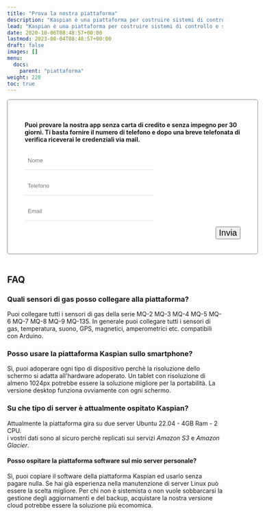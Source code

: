 ```yaml
---
title: "Prova la nostra piattaforma"
description: "Kaspian è una piattaforma per costruire sistemi di controllo e sorveglianza sicuri, semplici e facili da personalizzare, basata su software Open Source ampiamente documentato e affidabile."
lead: "Kaspian è una piattaforma per costruire sistemi di controllo e sorveglianza sicuri, semplici e facili da personalizzare, basata su software Open Source ampiamente documentato e affidabile."
date: 2020-10-06T08:48:57+00:00
lastmod: 2023-08-04T08:48:57+00:00
draft: false
images: []
menu:
  docs:
    parent: "piattaforma"
weight: 220
toc: true
---
```




<style>

.bz-form {width: 684px; margin: 200px auto 0; }

.bz-container {
  width: 100%;
  background-color: #fff;
  padding: 30px 40px 20px;
  border-radius: 5px;
  border: 1px solid gray;
}

.bz-btmmargin {
  margin-bottom: 14px !important;
}

.bz-topmargin {
  margin-top: 6px !important;
}

.bz-left {float: left; width: 49%; padding-right: 2%; min-width: 300px;}
.bz-right {float: left; width: 49%; min-width: 300px;}
.bz-clear {clear: both;}

input[type='text'], input[type='email'] {
  box-sizing: border-box;
  -webkit-box-sizing: border-box;
  -moz-box-sizing: border-box;
  outline: 0;
  display: block;
  width: 100%;
  padding: 7px;
  border: 0;
  border-bottom: 1px solid #ddd;
  background: transparent;
  margin-bottom: 10px;
  height: 45px;
}

input[type='submit'] {
  float: right;
  font-size: 20px;
}

@media only screen and (max-width: 600px) {
  .bz-container {padding: 10px;}
  .bz-form {width: 100%;}
  .bz-left, .bz-right { width: 100%; padding: 0 10px;}
  input[type='submit'] {margin-left: 10px;}
}

</style>



<div class="bz-container">

#### Puoi provare la nostra app senza carta di credito e senza impegno per 30 giorni. Ti basta fornire il numero di telefono e dopo una breve telefonata di verifica riceverai le credenziali via mail.

  <form action="https://formspree.io/f/xqkveyej" method="POST">
    <div class="bz-left">
      <input type="hidden" name="_language" value="it"/>
      <input class="bz-btmmargin" type="text" id="nome"     name="nome"     placeholder="Nome"     required/>
      <input class="bz-btmmargin" type="text" id="telefono" name="telefono" placeholder="Telefono" required/>
      <input class="bz-btmmargin" type="text" id="email"    name="email"    placeholder="Email"    required/>
    </div>
    <div class="bz-clear"></div>
    <input class="btn btn-primary btn-lg px-4 mb-2" type="submit" value="Invia">
    <div class="bz-clear"></div>
  </form>

</div>

<br>

## FAQ
### Quali sensori di gas posso collegare alla piattaforma?
Puoi collegare tutti i sensori di gas della serie  MQ-2 MQ-3 MQ-4 MQ-5 MQ-6 MQ-7 MQ-8 MQ-9 MQ-135.
In generale puoi collegare tutti i sensori di gas, temperatura, suono, GPS, magnetici, amperometrici etc. compatibili con Arduino.

### Posso usare la piattaforma Kaspian sullo smartphone?
Sì, puoi adoperare ogni tipo di dispositivo perchè la risoluzione dello schermo si adatta all'hardware adoperato. Un tablet con risoluzione di almeno 1024px potrebbe essere la soluzione migliore per la portabilità. La versione desktop funziona ovviamente con ogni schermo.

### Su che tipo di server è attualmente ospitato Kaspian?
Attualmente la piattaforma gira su due server Ubuntu 22.04 - 4GB Ram - 2 CPU.<br>
i vostri dati sono al sicuro perchè replicati sui servizi *Amazon S3* e *Amazon Glacier*.

#### Posso ospitare la piattaforma software sul mio server personale?
Sì, puoi copiare il software della piattaforma Kaspian ed usarlo senza pagare nulla. Se hai già esperienza nella manutenzione di server Linux può essere la scelta migliore. Per chi non è sistemista o non vuole sobbarcarsi la gestione degli aggiornamenti e del backup, acquistare la nostra versione cloud potrebbe essere la soluzione più ecomomica.
